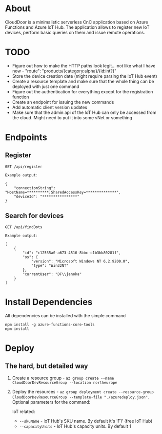 # About

CloudDoor is a minimalistic serverless CnC application based on Azure Functions and Azure IoT Hub.
The application allows to register new IoT devices, perform basic queries on them and issue remote operations.

# TODO

* Figure out how to make the HTTP paths look legit... not like what I have now - "route": "products/{category:alpha}/{id:int?}"
* Store the device creation date (might require parsing the IoT Hub event)
* Create a resource template and make sure that the whole thing can be deployed with just one command
* Figure out the authentication for everything except for the registration function
* Create an endpoint for issuing the new commands
* Add automatic client version updates
* Make sure that the admin api of the IoT Hub can only be accessed from the cloud. Might need to put it into some vNet or something

# Endpoints

## Register

    GET /api/register

    Example output:

    {
        "connectionString": "HostName=**********;SharedAccessKey=**************",
        "deviceId": "****************"
    }

## Search for devices

    GET /api/findBots

    Example output:

    [
        {
            "id": "c12535a0-a673-4510-8bbc-c1b3bb80281f",
            "os": {
                "version": "Microsoft Windows NT 6.2.9200.0",
                "type": "Win32NT"
            },
            "currentUser": "DF\\janoka"
        }
    ]


# Install Dependencies

All dependencies can be installed with the simple command

```
npm install -g azure-functions-core-tools
npm install
```

# Deploy

## The hard, but detailed way

1. Create a resource group - `az group create --name CloudDoorDevResourceGroup --location northeurope`
2. Deploy the resources - `az group deployment create --resource-group CloudDoorDevResourceGroup --template-file "./azuredeploy.json"`.
Optional parameters for the command:

    IoT related:

    * `--skuName` - IoT Hub's SKU name. By default it's 'F1' (free IoT Hub)
    * `--capacityUnits` - IoT Hub's capacity units. By default 1